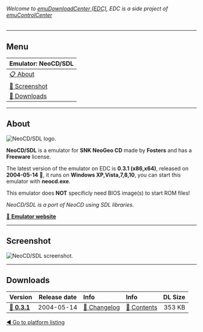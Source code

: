 ###### Welcome to [emuDownloadCenter (EDC)](https://github.com/PhoenixInteractiveNL/emuDownloadCenter/wiki/), EDC is a side project of [emuControlCenter](https://github.com/PhoenixInteractiveNL/emuControlCenter/wiki/)
***
## Menu
| **Emulator: NeoCD/SDL** |
|:---------|
| [:clipboard: About](#about) |
| [:sunrise: Screenshot](#screenshot) |
| [:floppy_disk: Downloads](#downloads) |
***
## About
![](https://github.com/PhoenixInteractiveNL/emuDownloadCenter/wiki/images_emulator/neocdsdl_logo_200.jpg "NeoCD/SDL logo.")

**NeoCD/SDL** is a emulator for **SNK NeoGeo CD** made by **Fosters** and has a **Freeware** license.

The latest version of the emulator on EDC is **0.3.1 (x86,x64)**, released on **2004-05-14** :triangular_flag_on_post:, it runs on **Windows XP,Vista,7,8,10**, you can start this emulator with **neocd.exe**.

This emulator does **NOT** specificly need BIOS image(s) to start ROM files!

_NeoCD/SDL is a port of NeoCD using SDL libraries._

[:link: **Emulator website**](http://pacifi3d.retrogames.com/neocdsdl/)
***
## Screenshot
![](https://raw.githubusercontent.com/PhoenixInteractiveNL/emuDownloadCenter/master/hooks/neocdsdl/screen.jpg "NeoCD/SDL screenshot.")
***
## Downloads
| Version  | Release date  | Info       | Info       | DL Size    |
|:---------|:-------------:|:-----------|:-----------|-----------:|
| [:floppy_disk: **0.3.1**](https://github.com/PhoenixInteractiveNL/edc-repo0003/raw/master/neocdsdl/0.3.1.7z) | 2004-05-14 | [:page_facing_up: Changelog](https://github.com/PhoenixInteractiveNL/edc-repo0003/blob/master/neocdsdl/0.3.1_changelog.txt) | [:mag_right: Contents](https://github.com/PhoenixInteractiveNL/edc-repo0003/blob/master/neocdsdl/0.3.1_contents.txt) | 353 KB |

[:arrow_backward: Go to platform listing](https://github.com/PhoenixInteractiveNL/emuDownloadCenter/wiki/EDC-Platform-List)
